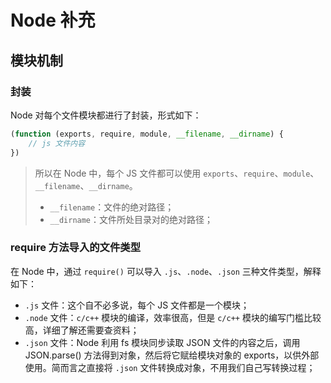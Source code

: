 # Node 补充

## 模块机制

### 封装

Node 对每个文件模块都进行了封装，形式如下：

```javascript
(function (exports, require, module, __filename, __dirname) {
	// js 文件内容
})
```

> 所以在 Node 中，每个 JS 文件都可以使用 `exports`、`require`、`module`、`__filename`、`__dirname`。
>
> + `__filename`：文件的绝对路径；
> + `__dirname`：文件所处目录对的绝对路径；

### require 方法导入的文件类型

在 Node 中，通过 `require()`  可以导入 `.js`、`.node`、`.json` 三种文件类型，解释如下：

+ `.js` 文件：这个自不必多说，每个 JS 文件都是一个模块；
+ `.node` 文件：`c/c++` 模块的编译，效率很高，但是 `c/c++` 模块的编写门槛比较高，详细了解还需要查资料；
+ `.json` 文件：Node 利用 fs 模块同步读取 JSON 文件的内容之后，调用 JSON.parse() 方法得到对象，然后将它赋给模块对象的 exports，以供外部使用。简而言之直接将 `.json` 文件转换成对象，不用我们自己写转换过程；

